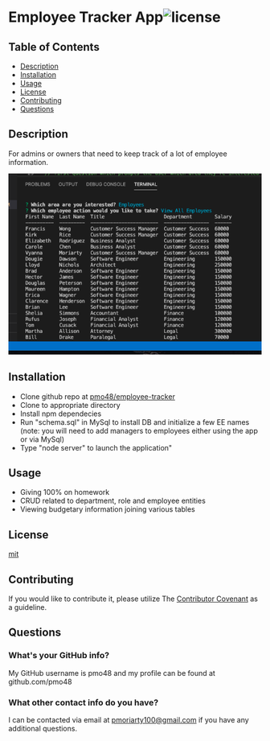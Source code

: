 # Employee Tracker App![license](https://img.shields.io/github/license/pmo48/employee-template-engine)
    
## Table of Contents

  - [Description](#description)
  - [Installation](#installation)
  - [Usage](#usage)
  - [License](#license)
  - [Contributing](#tests)
  - [Questions](#questions)
    
## Description
    
For admins or owners that need to keep track of a lot of employee information. 

![node_employee_tracker](node_ET.png)
    
## Installation
    
- Clone github repo at [pmo48/employee-tracker](https://github.com/pmo48/employee-tracker)
- Clone to appropriate directory
- Install npm dependecies
- Run "schema.sql" in MySql to install DB and initialize a few EE names (note: you will need to add managers to employees either using the app or via MySql)
- Type "node server" to launch the application"
    
## Usage
    
- Giving 100% on homework
- CRUD related to department, role and employee entities
- Viewing budgetary information joining various tables
    
## License

[mit](https://choosealicense.com/licenses/mit/)
    
## Contributing
    
If you would like to contribute it, please utilize The [Contributor Covenant](https://www.contributor-covenant.org/) as a guideline.
    
## Questions
    
### What's your GitHub info?
    
My GitHub username is pmo48 and my profile can be found at github.com/pmo48
    
### What other contact info do you have?
    
I can be contacted via email at pmoriarty100@gmail.com if you have any additional questions.